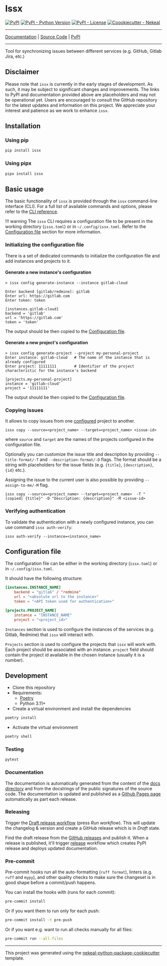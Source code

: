 # Issx

[![PyPI](https://img.shields.io/pypi/v/issx?style=flat-square)](https://pypi.python.org/pypi/issx/)
[![PyPI - Python Version](https://img.shields.io/pypi/pyversions/issx?style=flat-square)](https://pypi.python.org/pypi/issx/)
[![PyPI - License](https://img.shields.io/pypi/l/issx?style=flat-square)](https://pypi.python.org/pypi/issx/)
[![Coookiecutter - Nekeal](https://img.shields.io/badge/cookiecutter-nekeal-00a86b?style=flat-square&logo=cookiecutter&logoColor=D4AFff&link=https://github.com/nekeal/cookiecutter-python-package)](https://github.com/nekeal/cookiecutter-python-package)

---

[Documentation](https://nekeal.github.io/issx) |
[Source Code](https://github.com/nekeal/issx) |
[PyPI](https://pypi.org/project/issx/)

---

Tool for synchronizing issues between different services (e.g. GitHub, Gitlab Jira, etc.)

## Disclaimer

Please note that `issx` is currently in the early stages of development. As such,
it may be subject to significant changes and improvements.
The links to PyPI and documentation provided above are placeholders and may not be operational yet.
Users are encouraged to consult the GitHub repository for the latest updates and information on this project.
We appreciate your interest and patience as we work to enhance `issx`.


## Installation

### Using pip
```sh
pip install issx
```

### Using pipx
```sh
pipx install issx
```

## Basic usage

The basic functionality of `issx` is provided through the `issx` command-line interface (CLI).
For a full list of available commands and options, please refer to the [CLI reference](https://nekeal.github.io/issx/cli_reference).

!!! warning
    The `issx` CLI requires a configuration file to be present in the working directory (`issx.toml`) or in `~/.config/issx.toml`.
    Refer to the [Configuration file](#configuration-file) section for more information.

### Initializing the configuration file

There is a set of dedicated commands to initialize the configuration file and add instances and projects to it.

#### Generate a new instance's configuration

```shell
> issx config generate-instance --instance gitlab-cloud

Enter backend [gitlab/redmine]: gitlab
Enter url: https://gitlab.com
Enter token: token

[instances.gitlab-cloud]
backend = 'gitlab'
url = 'https://gitlab.com'
token = 'token'
```
The output should be then copied to the [Configuration file](#configuration-file).

#### Generate a new project's configuration

```shell
> issx config generate-project --project my-personal-project
Enter instance: gitlab-cloud   # The name of the instance that is already configured
Enter project: 11111111        # Identifier of the project characteristic for the instance's backend

[projects.my-personal-project]
instance = 'gitlab-cloud'
project = '11111111'
````

The output should be then copied to the [Configuration file](#configuration-file).

### Copying issues
It allows to copy issues from one [configured](#configuration-file) project to another.

```shell title="Copy an issue"
issx copy --source=<project_name> --target=<project_name> <issue-id>
```

where `source` and `target` are the names of the projects configured in the configuration file.

Optionally you can customize the issue title and description by providing `--title-format/-T` and `--description-format/-D` flags.
The format should be a string with placeholders for the issue fields (e.g. `{title}`, `{description}`, `{id}` etc.).

Assigning the issue to the current user is also possible by providing `--assign-to-me/-M` flag.

```shell title="Copy an issue with custom title and description assigning it to the current user"
issx copy --source=<project_name> --target=<project_name>  -T "[copied] {title}" -D "Description: {description}" -M <issue-id>
```

### Verifying authentication
To validate the authentication with a newly configured instance, you can use command `issx auth-verify`:
```shell
issx auth-verify --instance=<instance_name>
```

## Configuration file

The configuration file can be either in the working directory (`issx.toml`) or in `~/.config/issx.toml`.

It should have the following structure:

```toml
[instances.INSTANCE_NAME]
    backend = "gitlab" / "redmine"
    url = "<absolute url to the instance>"
    token = "<API token used for authentication>"

[projects.PROJECT_NAME]
    instance = "INSTANCE_NAME"
    project = "<project_id>"
```

`Instances` section is used to configure the instances of the services (e.g. Gitlab, Redmine)
that `issx` will interact with.

`Projects` section is used to configure the projects that `issx` will work with. Each project should be associated with
an instance.
`project` field should contain the project id available in the chosen instance (usually it is a number).

## Development

* Clone this repository
* Requirements:
  * [Poetry](https://python-poetry.org/)
  * Python 3.11+
* Create a virtual environment and install the dependencies

```sh
poetry install
```

* Activate the virtual environment

```sh
poetry shell
```

### Testing

```sh
pytest
```

### Documentation

The documentation is automatically generated from the content of the [docs directory](https://github.com/nekeal/issx/tree/master/docs) and from the docstrings
 of the public signatures of the source code. The documentation is updated and published as a [Github Pages page](https://pages.github.com/) automatically as part each release.

### Releasing

Trigger the [Draft release workflow](https://github.com/nekeal/issx/actions/workflows/draft_release.yml)
(press _Run workflow_). This will update the changelog & version and create a GitHub release which is in _Draft_ state.

Find the draft release from the
[GitHub releases](https://github.com/nekeal/issx/releases) and publish it. When
 a release is published, it'll trigger [release](https://github.com/nekeal/issx/blob/master/.github/workflows/release.yml) workflow which creates PyPI
 release and deploys updated documentation.

### Pre-commit

Pre-commit hooks run all the auto-formatting (`ruff format`), linters (e.g. `ruff` and `mypy`), and other quality
 checks to make sure the changeset is in good shape before a commit/push happens.

You can install the hooks with (runs for each commit):

```sh
pre-commit install
```

Or if you want them to run only for each push:

```sh
pre-commit install -t pre-push
```

Or if you want e.g. want to run all checks manually for all files:

```sh
pre-commit run --all-files
```

---

This project was generated using the [nekeal-python-package-cookiecutter](https://github.com/nekeal/cookiecutter-python-package) template.
